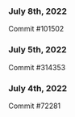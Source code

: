 ### July 8th, 2022

Commit #101502

### July 5th, 2022

Commit #314353


### July 4th, 2022

Commit #72281
